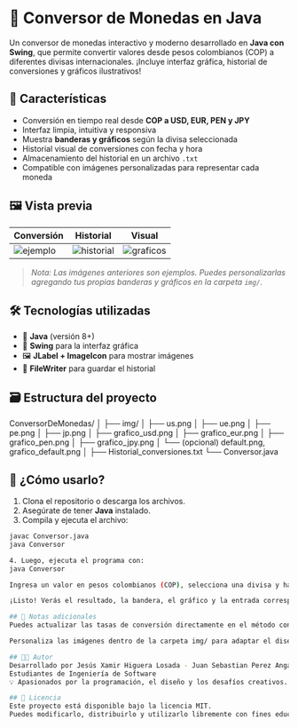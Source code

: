 # 💱 Conversor de Monedas en Java

Un conversor de monedas interactivo y moderno desarrollado en **Java con Swing**, que permite convertir valores desde pesos colombianos (COP) a diferentes divisas internacionales. ¡Incluye interfaz gráfica, historial de conversiones y gráficos ilustrativos!

## 🚀 Características

- Conversión en tiempo real desde **COP a USD, EUR, PEN y JPY**
- Interfaz limpia, intuitiva y responsiva
- Muestra **banderas y gráficos** según la divisa seleccionada
- Historial visual de conversiones con fecha y hora
- Almacenamiento del historial en un archivo `.txt`
- Compatible con imágenes personalizadas para representar cada moneda

## 🖼️ Vista previa

| Conversión | Historial | Visual |
|------------|-----------|--------|
| ![ejemplo](img/vista1.png) | ![historial](img/vista2.png) | ![graficos](img/vista3.png) |

> *Nota: Las imágenes anteriores son ejemplos. Puedes personalizarlas agregando tus propias banderas y gráficos en la carpeta `img/`.*

## 🛠️ Tecnologías utilizadas

- 🧠 **Java** (versión 8+)
- 🎨 **Swing** para la interfaz gráfica
- 🖼️ **JLabel + ImageIcon** para mostrar imágenes
- 📄 **FileWriter** para guardar el historial

## 🗃️ Estructura del proyecto

ConversorDeMonedas/
│
├── img/
│ ├── us.png
│ ├── ue.png
│ ├── pe.png
│ ├── jp.png
│ ├── grafico_usd.png
│ ├── grafico_eur.png
│ ├── grafico_pen.png
│ ├── grafico_jpy.png
│ └── (opcional) default.png, grafico_default.png
│
├── Historial_conversiones.txt
└── Conversor.java


## 🎯 ¿Cómo usarlo?

1. Clona el repositorio o descarga los archivos.
2. Asegúrate de tener **Java** instalado.
3. Compila y ejecuta el archivo:

```bash
javac Conversor.java
java Conversor

4. Luego, ejecuta el programa con:
java Conversor

Ingresa un valor en pesos colombianos (COP), selecciona una divisa y haz clic en "Convertir".

¡Listo! Verás el resultado, la bandera, el gráfico y la entrada correspondiente en tu historial.

## 📌 Notas adicionales
Puedes actualizar las tasas de conversión directamente en el método convertirMoneda() si deseas reflejar cambios del mercado.

Personaliza las imágenes dentro de la carpeta img/ para adaptar el diseño a tu gusto.

## 👨‍💻 Autor
Desarrollado por Jesús Xamir Higuera Losada - Juan Sebastian Perez Angarita - Joher Camilo Vargas Macheta
Estudiantes de Ingeniería de Software
💡 Apasionados por la programación, el diseño y los desafíos creativos.

## 📄 Licencia
Este proyecto está disponible bajo la licencia MIT.
Puedes modificarlo, distribuirlo y utilizarlo libremente con fines educativos o personales.
